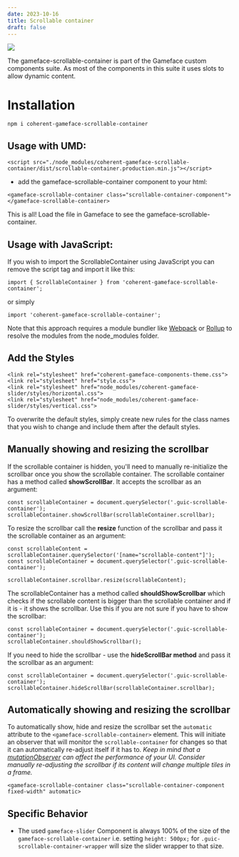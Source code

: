```yaml
---
date: 2023-10-16
title: Scrollable container
draft: false
---
```


<!--Copyright (c) Coherent Labs AD. All rights reserved. Licensed under the MIT License. See License.txt in the project root for license information. -->

<a href="https://www.npmjs.com/package/coherent-gameface-scrollable-container"><img src="http://img.shields.io/npm/v/coherent-gameface-scrollable-container.svg?style=flat-square"/></a>

The gameface-scrollable-container is part of the Gameface custom components suite. As most of the components in this suite it uses slots to allow dynamic content.

Installation
===================

```
npm i coherent-gameface-scrollable-container
```

## Usage with UMD:

~~~~{.html}
<script src="./node_modules/coherent-gameface-scrollable-container/dist/scrollable-container.production.min.js"></script>
~~~~

* add the gameface-scrollable-container component to your html:

~~~~{.html}
<gameface-scrollable-container class="scrollable-container-component"></gameface-scrollable-container>
~~~~

This is all! Load the file in Gameface to see the gameface-scrollable-container.

## Usage with JavaScript:

If you wish to import the ScrollableContainer using JavaScript you can remove the script tag and import it like this:

~~~~{.js}
import { ScrollableContainer } from 'coherent-gameface-scrollable-container';
~~~~

or simply

~~~~{.js}
import 'coherent-gameface-scrollable-container';
~~~~

Note that this approach requires a module bundler like [Webpack](https://webpack.js.org/) or [Rollup](https://rollupjs.org/guide/en/) to resolve the
modules from the node_modules folder.

## Add the Styles

~~~~{.css}
<link rel="stylesheet" href="coherent-gameface-components-theme.css">
<link rel="stylesheet" href="style.css">
<link rel="stylesheet" href="node_modules/coherent-gameface-slider/styles/horizontal.css">
<link rel="stylesheet" href="node_modules/coherent-gameface-slider/styles/vertical.css">
~~~~

To overwrite the default styles, simply create new rules for the class names that
you wish to change and include them after the default styles.

## Manually showing and resizing the scrollbar

If the scrollable container is hidden, you'll need to manually re-initialize the scrollbar once you show the scrollable container.
The scrollable container has a method called **showScrollBar**. It accepts the scrollbar as an argument:

~~~~{.js}
const scrollableContainer = document.querySelector('.guic-scrollable-container');
scrollableContainer.showScrollBar(scrollableContainer.scrollbar);
~~~~

To resize the scrollbar call the **resize** function of the scrollbar and pass it the
scrollable container as an argument:

~~~~{.js}
const scrollableContent = scrollableContainer.querySelector('[name="scrollable-content"]');
const scrollableContainer = document.querySelector('.guic-scrollable-container');

scrollableContainer.scrollbar.resize(scrollableContent);
~~~~

The scrollableContainer has a method called **shouldShowScrollbar** which checks if the scrollable content is bigger than the scrollable container and if it is - it shows the scrollbar. Use this if you are not sure if you have to show the scrollbar:

~~~~{.js}
const scrollableContainer = document.querySelector('.guic-scrollable-container');
scrollableContainer.shouldShowScrollbar();
~~~~

If you need to hide the scrollbar - use the **hideScrollBar method** and pass it the scrollbar as an argument:

~~~~{.js}
const scrollableContainer = document.querySelector('.guic-scrollable-container');
scrollableContainer.hideScrollBar(scrollableContainer.scrollbar);
~~~~

## Automatically showing and resizing the scrollbar

To automatically show, hide and resize the scrollbar set the `automatic` attribute to the `<gameface-scrollable-container>` element. This will initiate an observer that will monitor the `scrollable-container` for changes so that it can automatically re-adjust itself if it has to. *Keep in mind that a [mutationObserver](https://developer.mozilla.org/en-US/docs/Web/API/MutationObserver) can affect the performance of your UI. Consider manually re-adjusting the scrollbar if its content will change multiple tiles in a frame.*

`<gameface-scrollable-container class="scrollable-container-component fixed-width" automatic>`

## Specific Behavior

- The used `gameface-slider` Component is always 100% of the size of the `gameface-scrollable-container` i.e. setting `height: 500px;` for `.guic-scrollable-container-wrapper` will size the slider wrapper to that size.